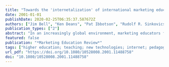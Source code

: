 ```yaml
---
title: "Towards the 'internetalization' of international marketing education"
date: 2001-01-01
publishDate: 2020-02-25T06:35:37.587672Z
authors: ["Jim Bell", "Ken Deans", "Pat Ibbotson", "Rudolf R. Sinkovics"]
publication_types: ["2"]
abstract: "In an increasingly global environment, marketing educators face a growing challenge in terms of internationalizing offerings. Much of the focus of recent developments centres on the development of distance education programs, with the proliferation of such offerings. However, rather less attention has been paid to how the new technologies can be utilized to enhance existing, more conventional programs. Utilizing a framework proposed by Arpan et al (1993), Kwok & Arpan (1994) and Kwok et al (1994), this contribution focuses on the application of new technologies in order to enhance and 'internetionalize' extant academic provisions, specifically in the area of International Marketing. The authors contend that the new information technologies provide excellent opportunities to internationalize international marketing courses in a very creative and cost-effective manner. Recent examples of how this has been achieved via the use of the World Wide Web (WWW), video conferencing and other emerging educational technologies are provided. Other ideas as to how these technologies might be useful applied are also suggested."
featured: false
publication: "*Marketing Education Review*"
tags: ["higher education; teaching; new technologies; internet; pedagogy;"]
url_pdf: "https://doi.org/10.1080/10528008.2001.11488758"
doi: "10.1080/10528008.2001.11488758"
---
```


